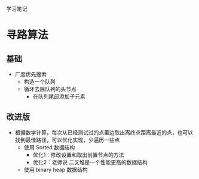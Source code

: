 学习笔记

# 寻路算法
## 基础
* 广度优先搜索
    * 构造一个队列
    * 循环去除队列的头节点
        * 在队列尾部添加子元素

## 改进版
* 根据数学计算，每次从已经测试过的点里边取出离终点距离最近的点，也可以找到最佳路径，可以优化实现，少遍历一些点
    * 使用 Sorted 数据结构
        * 优化1：修改设置和取出前置节点的方法
        * 优化2：老师说 二叉堆是一个性能更高的数据结构
    * 使用 binary heap 数据结构